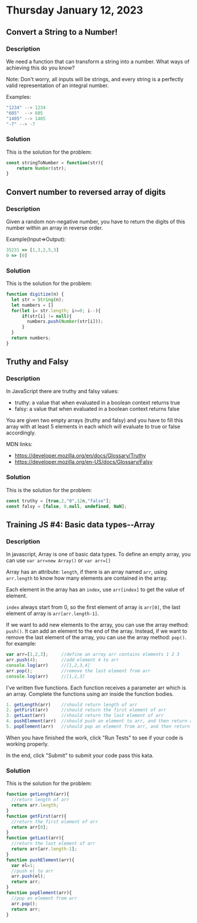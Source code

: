 # Thursday January 12, 2023

## Convert a String to a Number!

### Description

We need a function that can transform a string into a number. What ways of achieving this do you know?

Note: Don't worry, all inputs will be strings, and every string is a perfectly valid representation of an integral number.

Examples:

```JavaScript
"1234" --> 1234
"605"  --> 605
"1405" --> 1405
"-7" --> -7
```

### Solution

This is the solution for the problem:

```JavaScript
const stringToNumber = function(str){
    return Number(str);
}
```

## Convert number to reversed array of digits

### Description

Given a random non-negative number, you have to return the digits of this number within an array in reverse order.

Example(Input=>Output):

```JavaScript
35231 => [1,3,2,5,3]
0 => [0]
```

### Solution

This is the solution for the problem:

```JavaScript
function digitize(n) {
  let str = String(n);
  let numbers = []
  for(let i= str.length; i>=0; i--){
      if(str[i] != null){
        numbers.push(Number(str[i]));
      }
  }
  return numbers;
}
```

## Truthy and Falsy

### Description

In JavaScript there are truthy and falsy values:

- truthy: a value that when evaluated in a boolean context returns true
- falsy: a value that when evaluated in a boolean context returns false

You are given two empty arrays (truthy and falsy) and you have to fill this array with at least 5 elements in each which will evaluate to true or false accordingly.

MDN links:

- https://developer.mozilla.org/en/docs/Glossary/Truthy
- https://developer.mozilla.org/en-US/docs/Glossary/Falsy

### Solution

This is the solution for the problem:

```JavaScript
const truthy = [true,2,"0",12n,"false"];
const falsy = [false, 0,null, undefined, NaN];
```

## Training JS #4: Basic data types--Array

### Description

In javascript, Array is one of basic data types. To define an empty array, you can use `var arr=new Array()` or `var arr=[]`

Array has an attribute: `length`, if there is an array named `arr`, using `arr.length` to know how many elements are contained in the array.

Each element in the array has an `index`, use `arr[index]` to get the value of element.

`index` always start from 0, so the first element of array is `arr[0]`, the last element of array is `arr[arr.length-1]`.

If we want to add new elements to the array, you can use the array method: `push()`. It can add an element to the end of the array. Instead, if we want to remove the last element of the array, you can use the array method: `pop()`. for example:

```JavaScript
var arr=[1,2,3];     //define an array arr contains elements 1 2 3
arr.push(4);         //add element 4 to arr
console.log(arr)     //[1,2,3,4]
arr.pop();           //remove the last element from arr
console.log(arr)     //[1,2,3]
```

I've written five functions. Each function receives a parameter arr which is an array. Complete the functions using arr inside the function bodies.

```JavaScript
1. getLength(arr)    //should return length of arr
2. getFirst(arr)     //should return the first element of arr
3. getLast(arr)      //should return the last element of arr
4. pushElement(arr)  //should push an element to arr, and then return arr
5. popElement(arr)   //should pop an element from arr, and then return arr
```

When you have finished the work, click "Run Tests" to see if your code is working properly.

In the end, click "Submit" to submit your code pass this kata.

### Solution

This is the solution for the problem:

```JavaScript
function getLength(arr){
  //return length of arr
  return arr.length;
}
function getFirst(arr){
  //return the first element of arr
  return arr[0];
}
function getLast(arr){
  //return the last element of arr
  return arr[arr.length-1];
}
function pushElement(arr){
  var el=1;
  //push el to arr
  arr.push(el);
  return arr;
}
function popElement(arr){
  //pop an element from arr
  arr.pop();
  return arr;
}
```